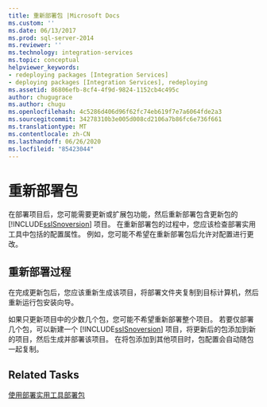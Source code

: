 ```yaml
---
title: 重新部署包 |Microsoft Docs
ms.custom: ''
ms.date: 06/13/2017
ms.prod: sql-server-2014
ms.reviewer: ''
ms.technology: integration-services
ms.topic: conceptual
helpviewer_keywords:
- redeploying packages [Integration Services]
- deploying packages [Integration Services], redeploying
ms.assetid: 86806efb-8cf4-4f9d-9824-1152cb4c495c
author: chugugrace
ms.author: chugu
ms.openlocfilehash: 4c5286d406d96f62fc74eb619f7e7a6064fde2a3
ms.sourcegitcommit: 34278310b3e005d008cd2106a7b86fc6e736f661
ms.translationtype: MT
ms.contentlocale: zh-CN
ms.lasthandoff: 06/26/2020
ms.locfileid: "85423044"
---
```

# <a name="redeployment-of-packages"></a>重新部署包
  在部署项目后，您可能需要更新或扩展包功能，然后重新部署包含更新包的 [!INCLUDE[ssISnoversion](../includes/ssisnoversion-md.md)] 项目。 在重新部署包的过程中，您应该检查部署实用工具中包括的配置属性。 例如，您可能不希望在重新部署包后允许对配置进行更改。  
  
## <a name="process-for-redeployment"></a>重新部署过程  
 在完成更新包后，您应该重新生成该项目，将部署文件夹复制到目标计算机，然后重新运行包安装向导。  
  
 如果只更新项目中的少数几个包，您可能不希望重新部署整个项目。 若要仅部署几个包，可以新建一个 [!INCLUDE[ssISnoversion](../includes/ssisnoversion-md.md)] 项目，将更新后的包添加到新的项目，然后生成并部署该项目。 在将包添加到其他项目时，包配置会自动随包一起复制。  
  
## <a name="related-tasks"></a>Related Tasks  
 [使用部署实用工具部署包](../../2014/integration-services/deploy-packages-by-using-the-deployment-utility.md)  
  
  
